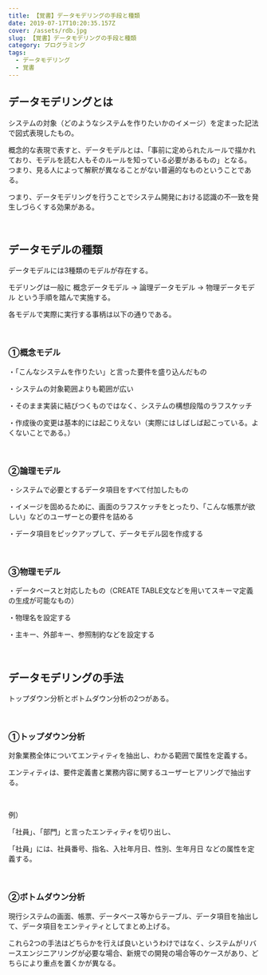 ```yaml
---
title: 【覚書】データモデリングの手段と種類
date: 2019-07-17T10:20:35.157Z
cover: /assets/rdb.jpg
slug: 【覚書】データモデリングの手段と種類
category: プログラミング
tags:
  - データモデリング
  - 覚書
---
```

## データモデリングとは

システムの対象（どのようなシステムを作りたいかのイメージ）を定まった記法で図式表現したもの。

概念的な表現で表すと、データモデルとは、「事前に定められたルールで描かれており、モデルを読む人もそのルールを知っている必要があるもの」となる。 つまり、見る人によって解釈が異なることがない普遍的なものということである。

つまり、データモデリングを行うことでシステム開発における認識の不一致を発生しづらくする効果がある。

<br>

## データモデルの種類

データモデルには3種類のモデルが存在する。

モデリングは一般に 概念データモデル → 論理データモデル → 物理データモデル という手順を踏んで実施する。

各モデルで実際に実行する事柄は以下の通りである。

<br>

### ①概念モデル
・「こんなシステムを作りたい」と言った要件を盛り込んだもの

・システムの対象範囲よりも範囲が広い

・そのまま実装に結びつくものではなく、システムの構想段階のラフスケッチ

・作成後の変更は基本的には起こりえない（実際にはしばしば起こっている。よくないことである。）

<br>

### ②論理モデル

・システムで必要とするデータ項目をすべて付加したもの

・イメージを固めるために、画面のラフスケッチをとったり、「こんな帳票が欲しい」などのユーザーとの要件を詰める

・データ項目をピックアップして、データモデル図を作成する

<br>

### ③物理モデル

・データベースと対応したもの（CREATE TABLE文などを用いてスキーマ定義の生成が可能なもの）

・物理名を設定する

・主キー、外部キー、参照制約などを設定する

<br>

## データモデリングの手法

トップダウン分析とボトムダウン分析の2つがある。

<br>

### ①トップダウン分析

対象業務全体についてエンティティを抽出し、わかる範囲で属性を定義する。

エンティティは、要件定義書と業務内容に関するユーザーヒアリングで抽出する。

<br>

例）

「社員」、「部門」と言ったエンティティを切り出し、

「社員」には、社員番号、指名、入社年月日、性別、生年月日 などの属性を定義する。

<br>

### ②ボトムダウン分析

現行システムの画面、帳票、データベース等からテーブル、データ項目を抽出して、データ項目をエンティティとしてまとめ上げる。


これら2つの手法はどちらかを行えば良いというわけではなく、システムがリバースエンジニアリングが必要な場合、新規での開発の場合等のケースがあり、どちらにより重点を置くかが異なる。


